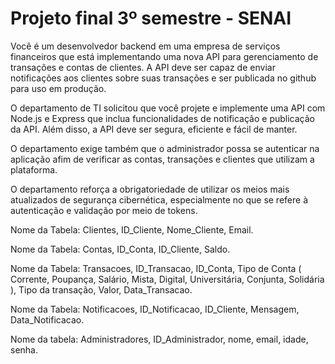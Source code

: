 # Projeto final 3º semestre - SENAI

Você é um desenvolvedor backend em uma empresa de serviços financeiros que está implementando uma nova API para gerenciamento de transações e contas de clientes. A API deve ser capaz de enviar notificações aos clientes sobre suas transações e ser publicada no github para uso em produção.

O departamento de TI solicitou que você projete e implemente uma API com Node.js e Express que inclua funcionalidades de notificação e publicação da API. Além disso, a API deve ser segura, eficiente e fácil de manter.

O departamento exige também que o administrador possa se autenticar na aplicação afim de verificar as contas, transações e clientes que utilizam a plataforma.

O departamento reforça a obrigatoriedade de utilizar os meios mais atualizados de segurança cibernética, especialmente no que se refere à autenticação e validação por meio de tokens.

Nome da Tabela: Clientes,
ID_Cliente,
Nome_Cliente,
Email.

Nome da Tabela: Contas,
ID_Conta,
ID_Cliente,
Saldo.

Nome da Tabela: Transacoes,
ID_Transacao,
ID_Conta,
Tipo de Conta ( Corrente, Poupança, Salário, Mista, Digital, Universitária, Conjunta, Solidária ),
Tipo da transação,
Valor,
Data_Transacao.

Nome da Tabela: Notificacoes,
ID_Notificacao,
ID_Cliente,
Mensagem,
Data_Notificacao.

Nome da tabela: Administradores,
ID_Administrador,
nome,
email,
idade,
senha.
